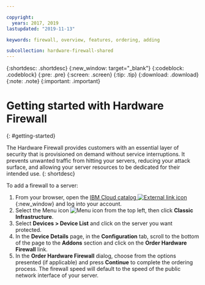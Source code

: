 ```yaml
---

copyright:
  years: 2017, 2019
lastupdated: "2019-11-13"

keywords: firewall, overview, features, ordering, adding

subcollection: hardware-firewall-shared
---
```


{:shortdesc: .shortdesc}
{:new_window: target="_blank"}
{:codeblock: .codeblock}
{:pre: .pre}
{:screen: .screen}
{:tip: .tip}
{:download: .download}
{:note: .note}
{:important: .important}

# Getting started with Hardware Firewall
{: #getting-started}

The Hardware Firewall provides customers with an essential layer of security that is provisioned on demand without service interruptions. It prevents unwanted traffic from hitting your servers, reducing your attack surface, and allowing your server resources to be dedicated for their intended use.
{: shortdesc}

To add a firewall to a server:

1. From your browser, open the [IBM Cloud catalog ![External link icon](../../icons/launch-glyph.svg "External link icon")](https://cloud.ibm.com){:new_window} and log into your account.
2. Select the Menu icon ![Menu icon](../../icons/icon_hamburger.svg) from the top left, then click **Classic Infrastructure**.
3. Select **Devices > Device List** and click on the server you want protected.  
4. In the **Device Details** page, in the **Configuration** tab, scroll to the bottom of the page to the **Addons** section and click on the **Order Hardware Firewall** link.
5. In the **Order Hardware Firewall** dialog, choose from the options presented (if applicable) and press **Continue** to complete the ordering process. The firewall speed will default to the speed of the public network interface of your server.
